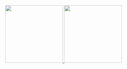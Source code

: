 <div align="center">
  <a href="https://github.com/lorrainepereira">
  <img height="180em" src="https://github-readme-stats.vercel.app/api?username=lorrainepereira&show_icons=true&theme=radical&include_all_commits=true&count_private=true"/>
  <img height="180em" src="https://github-readme-stats.vercel.app/api/top-langs/?username=lorrainepereira&layout=compact&langs_count=7&theme=radical"/>
</div>
